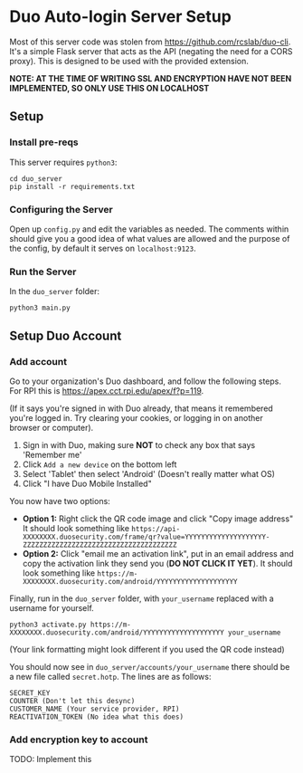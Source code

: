 # Duo Auto-login Server Setup
Most of this server code was stolen from https://github.com/rcslab/duo-cli. It's a simple Flask server that acts as the API (negating the need for a CORS proxy). This is designed to be used with the provided extension.

**NOTE: AT THE TIME OF WRITING SSL AND ENCRYPTION HAVE NOT BEEN IMPLEMENTED, SO ONLY USE THIS ON LOCALHOST**

## Setup

### Install pre-reqs
This server requires `python3`:

```
cd duo_server
pip install -r requirements.txt
```

### Configuring the Server

Open up `config.py` and edit the variables as needed. The comments within should give you a good idea of what values are allowed and the purpose of the config, by default it serves on `localhost:9123`.

### Run the Server
In the `duo_server` folder:
```
python3 main.py
```

## Setup Duo Account

### Add account
Go to your organization's Duo dashboard, and follow the following steps. For RPI this is https://apex.cct.rpi.edu/apex/f?p=119.

(If it says you're signed in with Duo already, that means it remembered you're logged in. Try clearing your cookies, or logging in on another browser or computer).
1. Sign in with Duo, making sure **NOT** to check any box that says 'Remember me'
2. Click `Add a new device` on the bottom left
3. Select 'Tablet' then select 'Android' (Doesn't really matter what OS)
4. Click "I have Duo Mobile Installed"

You now have two options:
- **Option 1:** Right click the QR code image and click "Copy image address"
      It should look something like `https://api-XXXXXXXX.duosecurity.com/frame/qr?value=YYYYYYYYYYYYYYYYYYYY-ZZZZZZZZZZZZZZZZZZZZZZZZZZZZZZZZZZZZZZ`
- **Option 2:** Click "email me an activation link", put in an email address and copy the activation link they send you (**DO NOT CLICK IT YET**). It should look something like `https://m-XXXXXXXX.duosecurity.com/android/YYYYYYYYYYYYYYYYYYYY`

Finally, run in the `duo_server` folder, with `your_username` replaced with a username for yourself.
```
python3 activate.py https://m-XXXXXXXX.duosecurity.com/android/YYYYYYYYYYYYYYYYYYYY your_username
```
(Your link formatting might look different if you used the QR code instead)

You should now see in `duo_server/accounts/your_username` there should be a new file called `secret.hotp`. The lines are as follows:
```
SECRET_KEY
COUNTER (Don't let this desync)
CUSTOMER_NAME (Your service provider, RPI)
REACTIVATION_TOKEN (No idea what this does)
```

### Add encryption key to account

TODO: Implement this

